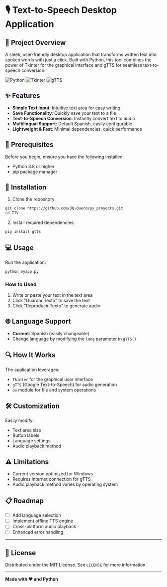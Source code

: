 # 🎙️ Text-to-Speech Desktop Application

## 🌟 Project Overview

A sleek, user-friendly desktop application that transforms written text into spoken words with just a click. Built with Python, this tool combines the power of Tkinter for the graphical interface and gTTS for seamless text-to-speech conversion.

![Python](https://img.shields.io/badge/Python-3.8+-blue.svg)
![Tkinter](https://img.shields.io/badge/Tkinter-GUI-green.svg)
![gTTS](https://img.shields.io/badge/gTTS-Text--to--Speech-orange.svg)

## ✨ Features

- **Simple Text Input**: Intuitive text area for easy writing
- **Save Functionality**: Quickly save your text to a file
- **Text-to-Speech Conversion**: Instantly convert text to audio
- **Multilingual Support**: Default Spanish, easily configurable
- **Lightweight & Fast**: Minimal dependencies, quick performance

## 🚀 Prerequisites

Before you begin, ensure you have the following installed:

- Python 3.8 or higher
- pip package manager

## 🔧 Installation

1. Clone the repository:
```bash
git clone https://github.com/JQ-Quero/py_proyects.git
cd TTV
```

2. Install required dependencies:
```bash
pip install gtts
```

## 💻 Usage

Run the application:
```bash
python myapp.py
```

### How to Used

1. Write or paste your text in the text area
2. Click "Guardar Texto" to save the text
3. Click "Reproducir Texto" to generate audio

## 🌐 Language Support

- **Current**: Spanish (easily changeable)
- Change language by modifying the `lang` parameter in `gTTS()`

## 🔍 How It Works

The application leverages:
- `Tkinter` for the graphical user interface
- `gTTS` (Google Text-to-Speech) for audio generation
- `os` module for file and system operations

## 🛠️ Customization

Easily modify:
- Text area size
- Button labels
- Language settings
- Audio playback method

## ⚠️ Limitations

- Current version optimized for Windows
- Requires internet connection for gTTS
- Audio playback method varies by operating system

## 📋 Roadmap

- [ ] Add language selection
- [ ] Implement offline TTS engine
- [ ] Cross-platform audio playback
- [ ] Enhanced error handling

---

## 📝 License

Distributed under the MIT License. See `LICENSE` for more information.

---

**Made with ❤️ and Python**